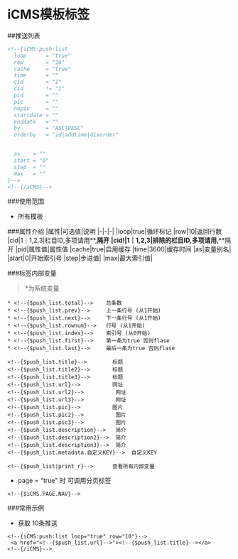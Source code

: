 iCMS模板标签
====

##推送列表
```html
<!--{iCMS:push:list
  loop      = "true"
  row       = "10"
  cache     = "true"
  time      = ""
  cid       = "1"
  cid       != "1"
  pid       = ""
  pic       = ""
  nopic     = ""
  startdate = ""
  enddate   = ""
  by        = "ASC|DESC"
  orderby   = "id|addtime|disorder"


  as    = ""
  start = "0"
  step  = ""
  max   = ""
}-->
<!--{/iCMS}-->
```
###使用范围
- 所有模板

###属性介绍
|属性|可选值|说明
|-|-|-|
|loop|true|循环标记
|row|10|返回行数
|cid|1｜1,2,3|栏目ID,多项请用**,**隔开
|cid!|1｜1,2,3|排除的栏目ID,多项请用**,**隔开
|pid|属性值|属性值
|cache|true|启用缓存
|time|3600|缓存时间
|as|变量别名|
|start|0|开始索引号
|step|步进值|
|max|最大索引值|

###标签内部变量
> *为系统变量

```
* <!--{$push_list.total}-->    总条数
* <!--{$push_list.prev}-->     上一条行号 (从1开始)
* <!--{$push_list.next}-->     下一条行号 (从1开始)
* <!--{$push_list.rownum}-->   行号 (从1开始)
* <!--{$push_list.index}-->    索引号 (从0开始)
* <!--{$push_list.first}-->    第一条为true 否则flase
* <!--{$push_list.last}-->     最后一条为true 否则flase

<!--{$push_list.title}-->        标题
<!--{$push_list.title2}-->       标题
<!--{$push_list.title3}-->       标题
<!--{$push_list.url}-->          网址
<!--{$push_list.url2}-->          网址
<!--{$push_list.url3}-->          网址
<!--{$push_list.pic}-->          图片
<!--{$push_list.pic2}-->          图片
<!--{$push_list.pic3}-->          图片
<!--{$push_list.description}-->   简介
<!--{$push_list.description2}-->  简介
<!--{$push_list.description3}-->  简介
<!--{$push_list.metadata.自定义KEY}-->  自定义KEY

```

```
<!--{$push_list|print_r}-->      查看所有内部变量
```

- page = "true" 时  可调用分页标签

```
<!--{$iCMS.PAGE.NAV}-->
```

###常用示例
- 获取 10条推送

```
<!--{iCMS:push:list loop="true" row="10"}-->
 <a href="<!--{$push_list.url}-->"><!--{$push_list.title}--></a>
<!--{/iCMS}-->
```


